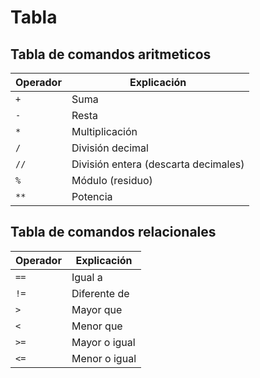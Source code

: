 # Tabla
## Tabla de comandos aritmeticos
| Operador | Explicación                          |
| -------- | ------------------------------------ |
| `+`      | Suma                                 |
| `-`      | Resta                                |
| `*`      | Multiplicación                       |
| `/`      | División decimal                     |
| `//`     | División entera (descarta decimales) |
| `%`      | Módulo (residuo)                     |
| `**`     | Potencia                             |
 
 ## Tabla de comandos relacionales
| Operador | Explicación   |
| -------- | ------------- |
| `==`     | Igual a       |
| `!=`     | Diferente de  |
| `>`      | Mayor que     |
| `<`      | Menor que     |
| `>=`     | Mayor o igual |
| `<=`     | Menor o igual |

 